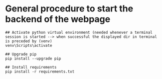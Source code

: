 # General procedure to start the backend of the webpage

    ## Activate python virtual environment (needed whenever a terminal session is started --> when successful the displayed dir in terminal is preceded by (venv)
    venv\Scripts\activate

    ## Upgrade pip
    pip install --upgrade pip

    ## Install requirements
    pip install -r requirements.txt